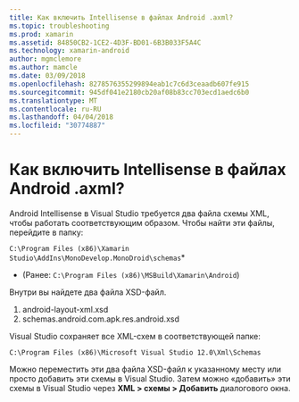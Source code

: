 ```yaml
---
title: Как включить Intellisense в файлах Android .axml?
ms.topic: troubleshooting
ms.prod: xamarin
ms.assetid: 84850CB2-1CE2-4D3F-BD01-6B3B033F5A4C
ms.technology: xamarin-android
author: mgmclemore
ms.author: mamcle
ms.date: 03/09/2018
ms.openlocfilehash: 8278576355299894eab1c7c6d3ceaadb607fe915
ms.sourcegitcommit: 945df041e2180cb20af08b83cc703ecd1aedc6b0
ms.translationtype: MT
ms.contentlocale: ru-RU
ms.lasthandoff: 04/04/2018
ms.locfileid: "30774887"
---
```

# <a name="how-do-i-enable-intellisense-in-android-axml-files"></a>Как включить Intellisense в файлах Android .axml?

Android Intellisense в Visual Studio требуется два файла схемы XML, чтобы работать соответствующим образом. Чтобы найти эти файлы, перейдите в папку:

`C:\Program Files (x86)\Xamarin Studio\AddIns\MonoDevelop.MonoDroid\schemas`*

* (Ранее: `C:\Program Files (x86)\MSBuild\Xamarin\Android`)

Внутри вы найдете два файла XSD-файл.

1. android-layout-xml.xsd
2. schemas.android.com.apk.res.android.xsd

Visual Studio сохраняет все XML-схем в соответствующей папке:

`C:\Program Files (x86)\Microsoft Visual Studio 12.0\Xml\Schemas`

Можно переместить эти два файла XSD-файл к указанному месту или просто добавить эти схемы в Visual Studio. Затем можно «добавить» эти схемы в Visual Studio через **XML > схемы > Добавить** диалогового окна.






